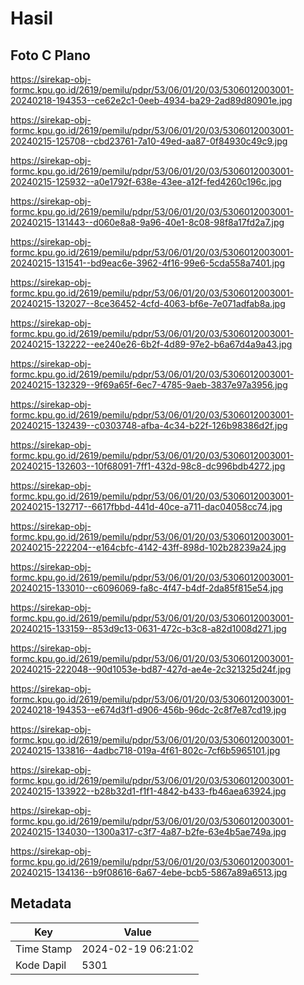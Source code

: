 # Hasil

## Foto C Plano

https://sirekap-obj-formc.kpu.go.id/2619/pemilu/pdpr/53/06/01/20/03/5306012003001-20240218-194353--ce62e2c1-0eeb-4934-ba29-2ad89d80901e.jpg

https://sirekap-obj-formc.kpu.go.id/2619/pemilu/pdpr/53/06/01/20/03/5306012003001-20240215-125708--cbd23761-7a10-49ed-aa87-0f84930c49c9.jpg

https://sirekap-obj-formc.kpu.go.id/2619/pemilu/pdpr/53/06/01/20/03/5306012003001-20240215-125932--a0e1792f-638e-43ee-a12f-fed4260c196c.jpg

https://sirekap-obj-formc.kpu.go.id/2619/pemilu/pdpr/53/06/01/20/03/5306012003001-20240215-131443--d060e8a8-9a96-40e1-8c08-98f8a17fd2a7.jpg

https://sirekap-obj-formc.kpu.go.id/2619/pemilu/pdpr/53/06/01/20/03/5306012003001-20240215-131541--bd9eac6e-3962-4f16-99e6-5cda558a7401.jpg

https://sirekap-obj-formc.kpu.go.id/2619/pemilu/pdpr/53/06/01/20/03/5306012003001-20240215-132027--8ce36452-4cfd-4063-bf6e-7e071adfab8a.jpg

https://sirekap-obj-formc.kpu.go.id/2619/pemilu/pdpr/53/06/01/20/03/5306012003001-20240215-132222--ee240e26-6b2f-4d89-97e2-b6a67d4a9a43.jpg

https://sirekap-obj-formc.kpu.go.id/2619/pemilu/pdpr/53/06/01/20/03/5306012003001-20240215-132329--9f69a65f-6ec7-4785-9aeb-3837e97a3956.jpg

https://sirekap-obj-formc.kpu.go.id/2619/pemilu/pdpr/53/06/01/20/03/5306012003001-20240215-132439--c0303748-afba-4c34-b22f-126b98386d2f.jpg

https://sirekap-obj-formc.kpu.go.id/2619/pemilu/pdpr/53/06/01/20/03/5306012003001-20240215-132603--10f68091-7ff1-432d-98c8-dc996bdb4272.jpg

https://sirekap-obj-formc.kpu.go.id/2619/pemilu/pdpr/53/06/01/20/03/5306012003001-20240215-132717--6617fbbd-441d-40ce-a711-dac04058cc74.jpg

https://sirekap-obj-formc.kpu.go.id/2619/pemilu/pdpr/53/06/01/20/03/5306012003001-20240215-222204--e164cbfc-4142-43ff-898d-102b28239a24.jpg

https://sirekap-obj-formc.kpu.go.id/2619/pemilu/pdpr/53/06/01/20/03/5306012003001-20240215-133010--c6096069-fa8c-4f47-b4df-2da85f815e54.jpg

https://sirekap-obj-formc.kpu.go.id/2619/pemilu/pdpr/53/06/01/20/03/5306012003001-20240215-133159--853d9c13-0631-472c-b3c8-a82d1008d271.jpg

https://sirekap-obj-formc.kpu.go.id/2619/pemilu/pdpr/53/06/01/20/03/5306012003001-20240215-222048--90d1053e-bd87-427d-ae4e-2c321325d24f.jpg

https://sirekap-obj-formc.kpu.go.id/2619/pemilu/pdpr/53/06/01/20/03/5306012003001-20240218-194353--e674d3f1-d906-456b-96dc-2c8f7e87cd19.jpg

https://sirekap-obj-formc.kpu.go.id/2619/pemilu/pdpr/53/06/01/20/03/5306012003001-20240215-133816--4adbc718-019a-4f61-802c-7cf6b5965101.jpg

https://sirekap-obj-formc.kpu.go.id/2619/pemilu/pdpr/53/06/01/20/03/5306012003001-20240215-133922--b28b32d1-f1f1-4842-b433-fb46aea63924.jpg

https://sirekap-obj-formc.kpu.go.id/2619/pemilu/pdpr/53/06/01/20/03/5306012003001-20240215-134030--1300a317-c3f7-4a87-b2fe-63e4b5ae749a.jpg

https://sirekap-obj-formc.kpu.go.id/2619/pemilu/pdpr/53/06/01/20/03/5306012003001-20240215-134136--b9f08616-6a67-4ebe-bcb5-5867a89a6513.jpg


## Metadata

| Key        | Value               |
| ---------- | ------------------- |
| Time Stamp | 2024-02-19 06:21:02 |
| Kode Dapil | 5301                |



